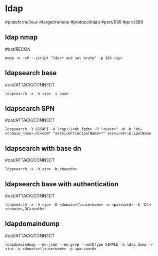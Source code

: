 # ldap

#plateform/linux  #target/remote  #protocol/ldap  #port/639 #port/389

## ldap nmap
#cat/RECON 
```
nmap -n -sV --script "ldap* and not brute" -p 389 <ip>
```

## ldapsearch base
#cat/ATTACK/CONNECT 
```
ldapsearch -x -h <ip> -s base
```

## ldapsearch SPN
#cat/ATTACK/CONNECT 
```
ldapsearch -Y GSSAPI -H ldap://<dc_fqdn> -D "<user>" -W -b "dc=<domain_name>,dc=com" "servicePrincipalName=*" servicePrincipalName
```
	
## ldapsearch with base dn
#cat/ATTACK/CONNECT 
```
ldapsearch -x -h <ip> -b <basedn>
```

## ldapsearch base with authentication
#cat/ATTACK/CONNECT 
```
ldapsearch -x -h <ip> -D <domain>\\<username> -w <password> -b 'DC=<domain>,DC=<path>'
```

## ldapdomaindump
#cat/ATTACK/CONNECT 
```
ldapdomaindump --no-json --no-grep --authtype SIMPLE -o ldap_dump -r <ip> -u <domain>\\<username> -p <password>
```